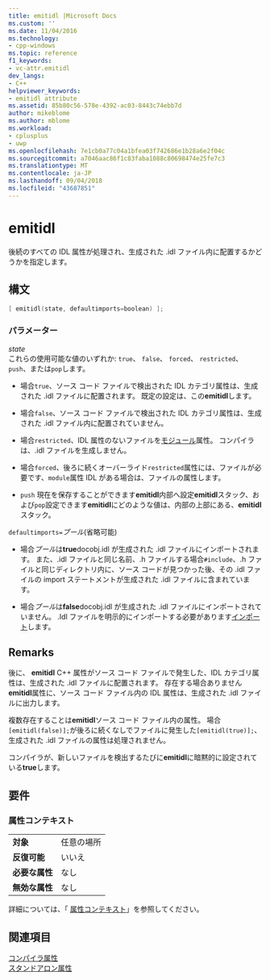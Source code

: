 ```yaml
---
title: emitidl |Microsoft Docs
ms.custom: ''
ms.date: 11/04/2016
ms.technology:
- cpp-windows
ms.topic: reference
f1_keywords:
- vc-attr.emitidl
dev_langs:
- C++
helpviewer_keywords:
- emitidl attribute
ms.assetid: 85b80c56-578e-4392-ac03-8443c74ebb7d
author: mikeblome
ms.author: mblome
ms.workload:
- cplusplus
- uwp
ms.openlocfilehash: 7e1cb0a77c04a1bfea03f742686e1b28a6e2f04c
ms.sourcegitcommit: a7046aac86f1c83faba1088c80698474e25fe7c3
ms.translationtype: MT
ms.contentlocale: ja-JP
ms.lasthandoff: 09/04/2018
ms.locfileid: "43687851"
---
```

# <a name="emitidl"></a>emitidl

後続のすべての IDL 属性が処理され、生成された .idl ファイル内に配置するかどうかを指定します。

## <a name="syntax"></a>構文

```cpp
[ emitidl(state, defaultimports=boolean) ];
```

### <a name="parameters"></a>パラメーター

*state*  
これらの使用可能な値のいずれか: `true`、 `false`、 `forced`、 `restricted`、 `push`、または`pop`します。

- 場合`true`、ソース コード ファイルで検出された IDL カテゴリ属性は、生成された .idl ファイルに配置されます。 既定の設定は、この**emitidl**します。

- 場合`false`、ソース コード ファイルで検出された IDL カテゴリ属性は、生成された .idl ファイル内に配置されていません。

- 場合`restricted`、IDL 属性のないファイルを[モジュール](../windows/module-cpp.md)属性。 コンパイラは、.idl ファイルを生成しません。

- 場合`forced`、後ろに続くオーバーライド`restricted`属性には、ファイルが必要です、`module`属性 IDL がある場合は、ファイルの属性します。

- `push` 現在を保存することができます**emitidl**内部へ設定**emitidl**スタック、および`pop`設定できます**emitidl**にどのような値は、内部の上部にある、**emitidl**スタック。

`defaultimports=`*ブール*\(省略可能)  
- 場合*ブール*は**true**docobj.idl が生成された .idl ファイルにインポートされます。 また、.idl ファイルと同じ名前、.h ファイルする場合`#include`、.h ファイルと同じディレクトリ内に、ソース コードが見つかった後、その .idl ファイルの import ステートメントが生成された .idl ファイルに含まれています。

- 場合*ブール*は**false**docobj.idl が生成された .idl ファイルにインポートされていません。 .Idl ファイルを明示的にインポートする必要があります[インポート](../windows/import.md)します。

## <a name="remarks"></a>Remarks

後に、 **emitidl** C++ 属性がソース コード ファイルで発生した、IDL カテゴリ属性は、生成された .idl ファイルに配置されます。 存在する場合ありません**emitidl**属性に、ソース コード ファイル内の IDL 属性は、生成された .idl ファイルに出力します。

複数存在することは**emitidl**ソース コード ファイル内の属性。 場合`[emitidl(false)];`が後ろに続くなしでファイルに発生した`[emitidl(true)];`、生成された .idl ファイルの属性は処理されません。

コンパイラが、新しいファイルを検出するたびに**emitidl**に暗黙的に設定されている**true**します。

## <a name="requirements"></a>要件

### <a name="attribute-context"></a>属性コンテキスト

|||
|-|-|
|**対象**|任意の場所|
|**反復可能**|いいえ|
|**必要な属性**|なし|
|**無効な属性**|なし|

詳細については、「 [属性コンテキスト](../windows/attribute-contexts.md)」を参照してください。

## <a name="see-also"></a>関連項目

[コンパイラ属性](../windows/compiler-attributes.md)  
[スタンドアロン属性](../windows/stand-alone-attributes.md)  
